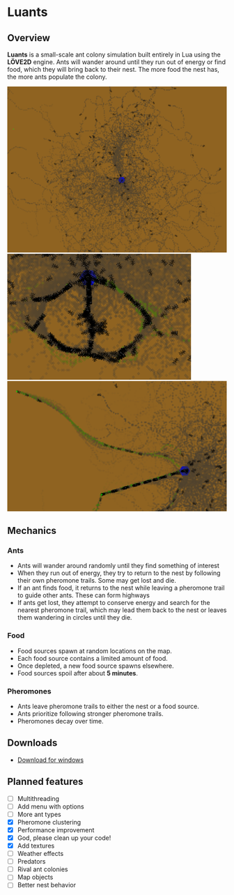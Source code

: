 # Luants

## Overview

**Luants** is a small-scale ant colony simulation built entirely in Lua using the **LÖVE2D** engine. Ants will wander around until they run out of energy or find food, which they will bring back to their nest. The more food the nest has, the more ants populate the colony.

![Ants exploring](https://github.com/Onomis2/LuAnts/blob/main/documentation/screenshots/ants.png)
![Ants confused in a circle as food source recently depleted](https://github.com/Onomis2/LuAnts/blob/main/documentation/screenshots/circle.png)
![Ants forming a highway to a food source](https://github.com/Onomis2/LuAnts/blob/main/documentation/screenshots/highway.png)

## Mechanics

### Ants
- Ants will wander around randomly until they find something of interest
- When they run out of energy, they try to return to the nest by following their own pheromone trails. Some may get lost and die.
- If an ant finds food, it returns to the nest while leaving a pheromone trail to guide other ants. These can form highways
- If ants get lost, they attempt to conserve energy and search for the nearest pheromone trail, which may lead them back to the nest or leaves them wandering in circles until they die.

### Food
- Food sources spawn at random locations on the map.
- Each food source contains a limited amount of food.
- Once depleted, a new food source spawns elsewhere.
- Food sources spoil after about **5 minutes**.

### Pheromones
- Ants leave pheromone trails to either the nest or a food source.
- Ants prioritize following stronger pheromone trails.
- Pheromones decay over time.

## Downloads

- [Download for windows](https://github.com/Onomis2/LuAnts/releases)

## Planned features

- [ ] Multithreading
- [ ] Add menu with options
- [ ] More ant types
- [x] Pheromone clustering
- [x] Performance improvement
- [x] God, please clean up your code!
- [x] Add textures
- [ ] Weather effects
- [ ] Predators
- [ ] Rival ant colonies
- [ ] Map objects
- [ ] Better nest behavior
